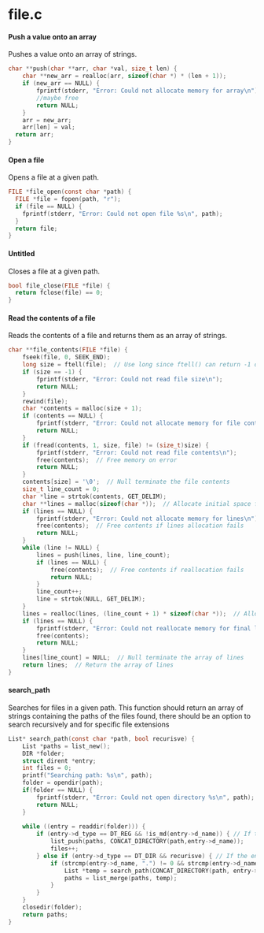 # file.c
#### Push a value onto an array
Pushes a value onto an array of strings.
```c
char **push(char **arr, char *val, size_t len) {
 	char **new_arr = realloc(arr, sizeof(char *) * (len + 1)); 
	if (new_arr == NULL) {
		fprintf(stderr, "Error: Could not allocate memory for array\n");
		//maybe free
		return NULL;
	}
	arr = new_arr;
	arr[len] = val;
  return arr;
}
```
#### Open a file
Opens a file at a given path.
```c
FILE *file_open(const char *path) {
  FILE *file = fopen(path, "r");
  if (file == NULL) {
    fprintf(stderr, "Error: Could not open file %s\n", path);
  }
  return file;
}
```
#### Untitled
Closes a file at a given path.
```c
bool file_close(FILE *file) {
  return fclose(file) == 0;
}
```
#### Read the contents of a file
Reads the contents of a file and returns them as an array of strings.
```c
char **file_contents(FILE *file) {
    fseek(file, 0, SEEK_END);
    long size = ftell(file);  // Use long since ftell() can return -1 on error
    if (size == -1) {
        fprintf(stderr, "Error: Could not read file size\n");
        return NULL;
    }
    rewind(file);
    char *contents = malloc(size + 1);
    if (contents == NULL) {
        fprintf(stderr, "Error: Could not allocate memory for file contents\n");
        return NULL;
    }
    if (fread(contents, 1, size, file) != (size_t)size) {
        fprintf(stderr, "Error: Could not read file contents\n");
        free(contents);  // Free memory on error
        return NULL;
    }
    contents[size] = '\0';  // Null terminate the file contents
    size_t line_count = 0;
    char *line = strtok(contents, GET_DELIM);
    char **lines = malloc(sizeof(char *));  // Allocate initial space for one line
    if (lines == NULL) {
        fprintf(stderr, "Error: Could not allocate memory for lines\n");
        free(contents);  // Free contents if lines allocation fails
        return NULL;
    }
    while (line != NULL) {
        lines = push(lines, line, line_count);
        if (lines == NULL) {
            free(contents);  // Free contents if reallocation fails
            return NULL;
        }
        line_count++;
        line = strtok(NULL, GET_DELIM);
    }
    lines = realloc(lines, (line_count + 1) * sizeof(char *));  // Allocate space for NULL termination
    if (lines == NULL) {
        fprintf(stderr, "Error: Could not reallocate memory for final lines array\n");
        free(contents);
        return NULL;
    }
    lines[line_count] = NULL;  // Null terminate the array of lines
    return lines;  // Return the array of lines
}
```
#### search_path
Searches for files in a given path. This function should return an array of strings containing the paths of the files found, there should be an option to search recursively and for specific file extensions 
```c
List* search_path(const char *path, bool recurisve) {
	List *paths = list_new();	
	DIR *folder;
	struct dirent *entry;
	int files = 0;
	printf("Searching path: %s\n", path);
	folder = opendir(path);
	if(folder == NULL) {
		fprintf(stderr, "Error: Could not open directory %s\n", path);
		return NULL;
	}
	
	while ((entry = readdir(folder))) {
		if (entry->d_type == DT_REG && !is_md(entry->d_name)) { // If the entry is a regular file && ignore .md
			list_push(paths, CONCAT_DIRECTORY(path,entry->d_name));
			files++;
		} else if (entry->d_type == DT_DIR && recurisve) { // If the entry is a directory
			if (strcmp(entry->d_name, ".") != 0 && strcmp(entry->d_name, "..") != 0) {
				List *temp = search_path(CONCAT_DIRECTORY(path, entry->d_name), recurisve);
				paths = list_merge(paths, temp);
			}
		}
	}
	closedir(folder);
	return paths;
}
```
